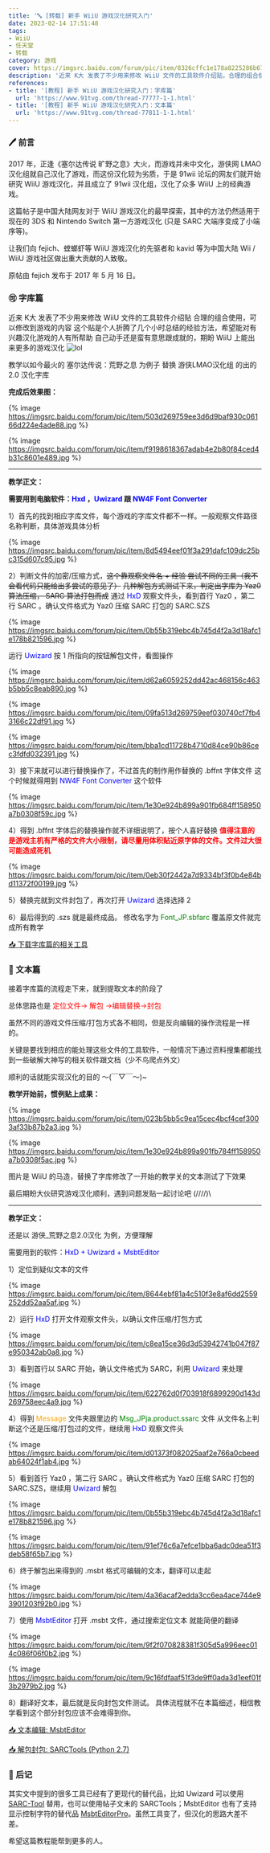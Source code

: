 ```yaml
---
title: '🔤 [转载] 新手 WiiU 游戏汉化研究入门'
date: 2023-02-14 17:51:48
tags:
- WiiU
- 任天堂
- 转载
category: 游戏
cover: https://imgsrc.baidu.com/forum/pic/item/8326cffc1e178a8225286b67b303738da877e8e5.jpg
description: '近来 K大 发表了不少用来修改 WiiU 文件的工具软件介绍贴，合理的组合使用，可以修改到游戏的内容。这个贴是个人折腾了几个小时总结的经验方法，希望能对有兴趣汉化游戏的人有所帮助。自己动手还是蛮有意思跟成就的，期盼 WiiU 上能出来更多的游戏汉化 😄'
references:
- title: '[教程] 新手 WiiU 游戏汉化研究入门：字库篇'
  url: 'https://www.91tvg.com/thread-77777-1-1.html'
- title: '[教程] 新手 WiiU 游戏汉化研究入门：文本篇'
  url: 'https://www.91tvg.com/thread-77811-1-1.html'
---
```


### 🖊️ 前言

2017 年，正逢《塞尔达传说 旷野之息》大火，而游戏并未中文化，游侠网 LMAO 汉化组就自己汉化了游戏，而这份汉化较为劣质，于是 91wii 论坛的网友们就开始研究 WiiU 游戏汉化，并且成立了 91wii 汉化组，汉化了众多 WiiU 上的经典游戏。

这篇帖子是中国大陆网友对于 WiiU 游戏汉化的最早探索，其中的方法仍然适用于现在的 3DS 和 Nintendo Switch 第一方游戏汉化 (只是 SARC 大端序变成了小端序等)。

让我们向 fejich、螳螂虾等 WiiU 游戏汉化的先驱者和 kavid 等为中国大陆 Wii / WiiU 游戏社区做出重大贡献的人致敬。

原帖由 fejich 发布于 2017 年 5 月 16 日。

### 🉑 字库篇

近来 K大 发表了不少用来修改 WiiU 文件的工具软件介绍贴
 合理的组合使用，可以修改到游戏的内容
 这个贴是个人折腾了几个小时总结的经验方法，希望能对有兴趣汉化游戏的人有所帮助
 自己动手还是蛮有意思跟成就的，期盼 WiiU 上能出来更多的游戏汉化 ![lol](/static/lol.gif)

 教学以如今最火的 塞尔达传说：荒野之息 为例子
 替换 游侠LMAO汉化组 的出的 2.0 汉化字库

**完成后效果图：**

{% image https://imgsrc.baidu.com/forum/pic/item/503d269759ee3d6d9baf930c06166d224e4ade88.jpg %}

{% image https://imgsrc.baidu.com/forum/pic/item/f9198618367adab4e2b80f84ced4b31c8601e489.jpg %}

---

**教学正文：**

**需要用到电脑软件：<font color="blue">Hxd</font> ，<font color="blue">Uwizard</font> 跟 <font color="blue">NW4F Font Converter</font>**

 1）首先的找到相应字库文件，每个游戏的字库文件都不一样。一般观察文件路径名称判断，具体游戏具体分析

{% image https://imgsrc.baidu.com/forum/pic/item/8d5494eef01f3a291dafc109dc25bc315d607c95.jpg %}

 2）判断文件的加密/压缩方式，~~这个靠观察文件名 + 经验 尝试不同的工具（我不会看代码只能给出多尝试的意见了）~~
 ~~几种解包方式测试下来，判定出字库为 Yaz0 算法压缩， SARC 算法打包而成~~
 通过 <font color="blue">HxD</font> 观察文件头，看到首行 Yaz0 ，第二行 SARC 。确认文件格式为 Yaz0 压缩 SARC 打包的 SARC.SZS

{% image https://imgsrc.baidu.com/forum/pic/item/0b55b319ebc4b745d4f2a3d18afc1e178b821596.jpg %}

 运行 <font color="blue">Uwizard</font> 按 1 所指向的按钮解包文件，看图操作

{% image https://imgsrc.baidu.com/forum/pic/item/d62a6059252dd42ac468156c463b5bb5c8eab890.jpg %}

{% image https://imgsrc.baidu.com/forum/pic/item/09fa513d269759eef030740cf7fb43166c22df91.jpg %}

{% image https://imgsrc.baidu.com/forum/pic/item/bba1cd11728b4710d84ce90b86cec3fdfd032391.jpg %}

 3）接下来就可以进行替换操作了，不过首先的制作用作替换的 .bffnt 字体文件
    这个时候就得用到 <font color="blue">NW4F Font Converter</font> 这个软件

{% image https://imgsrc.baidu.com/forum/pic/item/1e30e924b899a901fb684ff158950a7b0308f59c.jpg %}

 4）得到 .bffnt 字体后的替换操作就不详细说明了，按个人喜好替换
   **<font color="red">值得注意的是游戏主机有严格的文件大小限制，请尽量用体积贴近原字体的文件。文件过大很可能造成死机</font>**

{% image https://imgsrc.baidu.com/forum/pic/item/0eb30f2442a7d9334bf3f0b4e84bd11372f00199.jpg %}

 5）替换完就到文件封包了，再次打开 <font color="blue">Uwizard</font> 选择选择 2

 6）最后得到的 .szs 就是最终成品。
    修改名字为 <font color="green">Font_JP.sbfarc</font> 覆盖原文件就完成所有教学

[📥 下载字库篇的相关工具](https://file.yidaozhan.top/OneDrive/%E6%A8%A1%E6%8B%9F%E5%99%A8%E6%B8%B8%E6%88%8F/WiiU/WiiU%E7%9B%B8%E5%85%B3%E5%B7%A5%E5%85%B7/Uwizard%20NW4F%20Font%20Converter.zip)

### 🔡 文本篇

 接着字库篇的流程走下来，就到提取文本的阶段了


 总体思路也是 <font color="red">定位文件→ 解包 →编辑替换→封包 </font>


 虽然不同的游戏文件压缩/打包方式各不相同，但是反向编辑的操作流程是一样的。


 关键是要找到相应的能处理这些文件的工具软件，一般情况下通过资料搜集都能找到一些破解大神写的相关软件跟文档（少不鸟爬点外文）

 顺利的话就能实现汉化的目的 ～(￣▽￣～)~

 **教学开始前，惯例贴上成果：**

{% image https://imgsrc.baidu.com/forum/pic/item/023b5bb5c9ea15cec4bcf4cef3003af33b87b2a3.jpg %}

{% image https://imgsrc.baidu.com/forum/pic/item/1e30e924b899a901fb784ff158950a7b0308f5ac.jpg %}


 图片是 WiiU 的马造，替换了字库修改了一开始的教学关的文本测试了下效果

 最后期盼大伙研究游戏汉化顺利，遇到问题发贴一起讨论吧 \(////)\

---

 **教学正文：**


 还是以 游侠_荒野之息2.0汉化 为例，方便理解

 需要用到的软件：<font color="blue">HxD + Uwizard + MsbtEditor</font>

 1）定位到疑似文本的文件

{% image https://imgsrc.baidu.com/forum/pic/item/8644ebf81a4c510f3e8af6dd2559252dd52aa5af.jpg %}

 2）运行 <font color="blue">HxD</font> 打开文件观察文件头，以确认文件压缩/打包方式

{% image https://imgsrc.baidu.com/forum/pic/item/c8ea15ce36d3d53942741b047f87e950342ab0a8.jpg %}

 3）看到首行以 SARC 开始，确认文件格式为 SARC，利用 <font color="blue">Uwizard</font> 来处理

{% image https://imgsrc.baidu.com/forum/pic/item/622762d0f703918f6899290d143d269758eec4a9.jpg %}

 4）得到 <font color="orange">Message</font> 文件夹跟里边的 <font color="green">Msg_JPja.product.ssarc</font> 文件
    从文件名上判断这个还是压缩/打包过的文件，继续用 <font color="blue">HxD</font> 观察文件头

{% image https://imgsrc.baidu.com/forum/pic/item/d01373f082025aaf2e766a0cbeedab64024f1ab4.jpg %}

 5）看到首行 Yaz0 ，第二行 SARC 。确认文件格式为 Yaz0 压缩 SARC 打包的 SARC.SZS，继续用 <font color="blue">Uwizard</font> 解包

{% image https://imgsrc.baidu.com/forum/pic/item/0b55b319ebc4b745d4f2a3d18afc1e178b821596.jpg %}

{% image https://imgsrc.baidu.com/forum/pic/item/91ef76c6a7efce1bba6adc0dea51f3deb58f65b7.jpg %}

 6）终于解包出来得到的 .msbt 格式可编辑的文本，翻译可以走起

{% image https://imgsrc.baidu.com/forum/pic/item/4a36acaf2edda3cc6ea4ace744e93901203f92b0.jpg %}

 7）使用 <font color="blue">MsbtEditor</font> 打开 .msbt 文件，通过搜索定位文本
      就能简便的翻译

{% image https://imgsrc.baidu.com/forum/pic/item/9f2f070828381f305d5a996eec014c086f06f0b2.jpg %}

{% image https://imgsrc.baidu.com/forum/pic/item/9c16fdfaaf51f3de9ff0ada3d1eef01f3b2979b2.jpg %}

 8）翻译好文本，最后就是反向封包文件测试。
     具体流程就不在本篇细述，相信教学看到这个部分封包应该不会难得到你。

[📥 文本编辑: MsbtEditor](https://file.yidaozhan.top/OneDrive/%E6%A8%A1%E6%8B%9F%E5%99%A8%E6%B8%B8%E6%88%8F/WiiU/WiiU%E7%9B%B8%E5%85%B3%E5%B7%A5%E5%85%B7/MsbtEditor.zip)

[📥 解包封包: SARCTools (Python 2.7)](https://file.yidaozhan.top/OneDrive/%E6%A8%A1%E6%8B%9F%E5%99%A8%E6%B8%B8%E6%88%8F/WiiU/WiiU%E7%9B%B8%E5%85%B3%E5%B7%A5%E5%85%B7/%5B%E8%A7%A3%E5%8C%85%E5%B0%81%E5%8C%85%5DSARCTools%20%28Python2.7%29.zip)

### 📝 后记

其实文中提到的很多工具已经有了更现代的替代品，比如 Uwizard 可以使用 [SARC-Tool](https://github.com/aboood40091/SARC-Tool) 替用，也可以使用帖子文末的 SARCTools；MsbtEditor 也有了支持显示控制字符的替代品 [MsbtEditorPro](https://github.com/KinTamashii/MSBTEditorPro)。虽然工具变了，但汉化的思路大差不差。

希望这篇教程能帮到更多的人。
